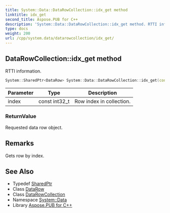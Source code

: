 ```yaml
---
title: System::Data::DataRowCollection::idx_get method
linktitle: idx_get
second_title: Aspose.PUB for C++
description: 'System::Data::DataRowCollection::idx_get method. RTTI information in C++.'
type: docs
weight: 200
url: /cpp/system.data/datarowcollection/idx_get/
---
```

## DataRowCollection::idx_get method


RTTI information.

```cpp
System::SharedPtr<DataRow> System::Data::DataRowCollection::idx_get(const int32_t index)
```


| Parameter | Type | Description |
| --- | --- | --- |
| index | const int32_t | Row index in collection. |

### ReturnValue

Requested data row object.
## Remarks


Gets row by index. 
## See Also

* Typedef [SharedPtr](../../../system/sharedptr/)
* Class [DataRow](../../datarow/)
* Class [DataRowCollection](../)
* Namespace [System::Data](../../)
* Library [Aspose.PUB for C++](../../../)
